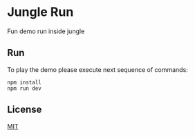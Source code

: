 # Jungle Run

Fun demo run inside jungle

## Run

To play the demo please execute next sequence of commands:

```
npm install
npm run dev
```

## License
[MIT](https://choosealicense.com/licenses/mit/)

